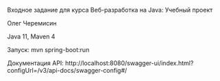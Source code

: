 Входное задание для курса Веб-разработка на Java: Учебный проект

Олег Черемисин

Java 11, Maven 4

Запуск: mvn spring-boot:run

Документация API: http://localhost:8080/swagger-ui/index.html?configUrl=/v3/api-docs/swagger-config#/